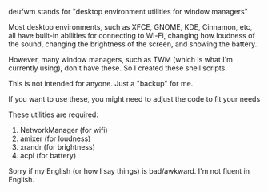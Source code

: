 deufwm stands for "desktop environment utilities for window managers"

Most desktop environments, such as XFCE, GNOME, KDE, Cinnamon, etc, all have built-in abilities for connecting to Wi-Fi, changing how loudness of the sound, changing the brightness of the screen, and showing the battery.

However, many window managers, such as TWM (which is what I'm currently using), don't have these. So I created these shell scripts.

This is not intended for anyone. Just a "backup" for me.

If you want to use these, you might need to adjust the code to fit your needs

These utilities are required:
1. NetworkManager (for wifi)
2. amixer (for loudness)
3. xrandr (for brightness)
4. acpi (for battery)


Sorry if my English (or how I say things) is bad/awkward. I'm not fluent in English.
